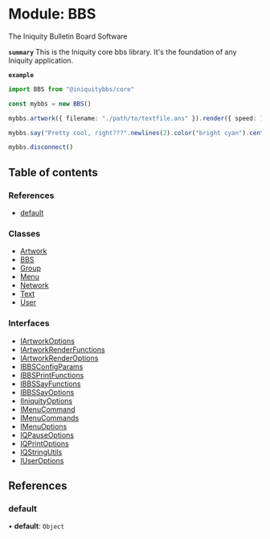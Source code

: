 # Module: BBS

The Iniquity Bulletin Board Software

**`summary`** This is the Iniquity core bbs library. It's the foundation of any Iniquity application.

**`example`**
```typescript
import BBS from "@iniquitybbs/core"

const mybbs = new BBS()

mybbs.artwork({ filename: "./path/to/textfile.ans" }).render({ speed: 10 })

mybbs.say("Pretty cool, right???".newlines(2).color("bright cyan").center()).pause()

mybbs.disconnect()
```

## Table of contents

### References

- [default](BBS.md#default)

### Classes

- [Artwork](../classes/BBS.Artwork.md)
- [BBS](../classes/BBS.BBS-1.md)
- [Group](../classes/BBS.Group.md)
- [Menu](../classes/BBS.Menu.md)
- [Network](../classes/BBS.Network.md)
- [Text](../classes/BBS.Text.md)
- [User](../classes/BBS.User.md)

### Interfaces

- [IArtworkOptions](../interfaces/BBS.IArtworkOptions.md)
- [IArtworkRenderFunctions](../interfaces/BBS.IArtworkRenderFunctions.md)
- [IArtworkRenderOptions](../interfaces/BBS.IArtworkRenderOptions.md)
- [IBBSConfigParams](../interfaces/BBS.IBBSConfigParams.md)
- [IBBSPrintFunctions](../interfaces/BBS.IBBSPrintFunctions.md)
- [IBBSSayFunctions](../interfaces/BBS.IBBSSayFunctions.md)
- [IBBSSayOptions](../interfaces/BBS.IBBSSayOptions.md)
- [IIniquityOptions](../interfaces/BBS.IIniquityOptions.md)
- [IMenuCommand](../interfaces/BBS.IMenuCommand.md)
- [IMenuCommands](../interfaces/BBS.IMenuCommands.md)
- [IMenuOptions](../interfaces/BBS.IMenuOptions.md)
- [IQPauseOptions](../interfaces/BBS.IQPauseOptions.md)
- [IQPrintOptions](../interfaces/BBS.IQPrintOptions.md)
- [IQStringUtils](../interfaces/BBS.IQStringUtils.md)
- [IUserOptions](../interfaces/BBS.IUserOptions.md)

## References

### default

• **default**: `Object`
